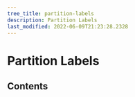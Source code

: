 ```yaml
---
tree_title: partition-labels
description: Partition Labels
last_modified: 2022-06-09T21:23:28.2328
---
```


# Partition Labels

## Contents
